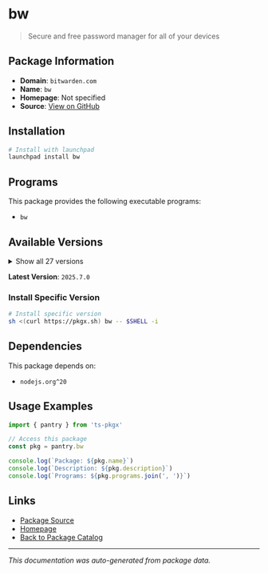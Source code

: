 # bw

> Secure and free password manager for all of your devices

## Package Information

- **Domain**: `bitwarden.com`
- **Name**: `bw`
- **Homepage**: Not specified
- **Source**: [View on GitHub](https://github.com/pkgxdev/pantry/tree/main/projects/bitwarden.com/package.yml)

## Installation

```bash
# Install with launchpad
launchpad install bw
```

## Programs

This package provides the following executable programs:

- `bw`

## Available Versions

<details>
<summary>Show all 27 versions</summary>

- `2025.7.0`, `2025.6.1`, `2025.6.0`, `2025.4.0`, `2025.3.0`
- `2025.2.0`, `2025.1.3`, `2025.1.2`, `2025.1.1`, `2025.1.0`
- `2024.12.0`, `2024.11.1`, `2024.11.0`, `2024.10.0`, `2024.9.0`
- `2024.8.2`, `2024.8.1`, `2024.7.2`, `2024.7.1`, `2024.6.1`
- `2024.6.0`, `2024.4.1`, `2024.4.0`, `2024.3.1`, `2024.2.1`
- `2024.2.0`, `1.22.1`

</details>

**Latest Version**: `2025.7.0`

### Install Specific Version

```bash
# Install specific version
sh <(curl https://pkgx.sh) bw -- $SHELL -i
```

## Dependencies

This package depends on:

- `nodejs.org^20`

## Usage Examples

```typescript
import { pantry } from 'ts-pkgx'

// Access this package
const pkg = pantry.bw

console.log(`Package: ${pkg.name}`)
console.log(`Description: ${pkg.description}`)
console.log(`Programs: ${pkg.programs.join(', ')}`)
```

## Links

- [Package Source](https://github.com/pkgxdev/pantry/tree/main/projects/bitwarden.com/package.yml)
- [Homepage](#)
- [Back to Package Catalog](../../package-catalog.md)

---

*This documentation was auto-generated from package data.*
